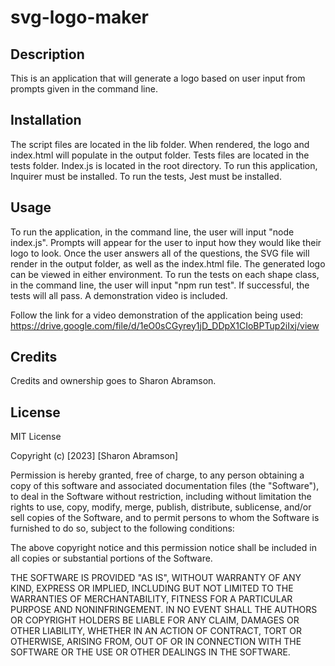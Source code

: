 # svg-logo-maker

## Description

This is an application that will generate a logo based on user input from prompts given in the command line.

## Installation

The script files are located in the lib folder. When rendered, the logo and index.html will populate in the output folder. Tests files are located in the tests folder. Index.js is located in the root directory. To run this application, Inquirer must be installed. To run the tests, Jest must be installed.

## Usage
To run the application, in the command line, the user will input "node index.js". Prompts will appear for the user to input how they would like their logo to look. Once the user answers all of the questions, the SVG file will render in the output folder, as well as the index.html file. The generated logo can be viewed in either environment. To run the tests on each shape class, in the command line, the user will input "npm run test". If successful, the tests will all pass. A demonstration video is included. 

Follow the link for a video demonstration of the application being used: https://drive.google.com/file/d/1eO0sCGyrey1jD_DDpX1CIoBPTup2iIxj/view

## Credits

Credits and ownership goes to Sharon Abramson. 

## License

MIT License

Copyright (c) [2023] [Sharon Abramson]

Permission is hereby granted, free of charge, to any person obtaining a copy
of this software and associated documentation files (the "Software"), to deal
in the Software without restriction, including without limitation the rights
to use, copy, modify, merge, publish, distribute, sublicense, and/or sell
copies of the Software, and to permit persons to whom the Software is
furnished to do so, subject to the following conditions:

The above copyright notice and this permission notice shall be included in all
copies or substantial portions of the Software.

THE SOFTWARE IS PROVIDED "AS IS", WITHOUT WARRANTY OF ANY KIND, EXPRESS OR
IMPLIED, INCLUDING BUT NOT LIMITED TO THE WARRANTIES OF MERCHANTABILITY,
FITNESS FOR A PARTICULAR PURPOSE AND NONINFRINGEMENT. IN NO EVENT SHALL THE
AUTHORS OR COPYRIGHT HOLDERS BE LIABLE FOR ANY CLAIM, DAMAGES OR OTHER
LIABILITY, WHETHER IN AN ACTION OF CONTRACT, TORT OR OTHERWISE, ARISING FROM,
OUT OF OR IN CONNECTION WITH THE SOFTWARE OR THE USE OR OTHER DEALINGS IN THE
SOFTWARE.
